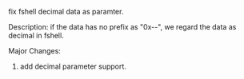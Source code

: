 fix fshell decimal data as paramter.

Description:
if the data has no prefix as "0x--", we regard the
data as decimal in fshell.

Major Changes:
1. add decimal parameter support.
